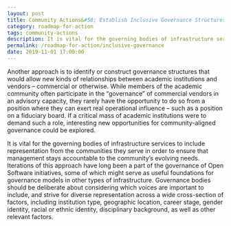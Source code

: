 ```yaml
---
layout: post
title: Community Actions&#58; Establish Inclusive Governance Structures
category: roadmap-for-action
tags: community-actions
description: It is vital for the governing bodies of infrastructure services to include representation from the communities they serve in order to ensure that management stays accountable to the community’s evolving needs.
permalink: /roadmap-for-action/inclusive-governance
date: 2019-11-01 17:00:00
---
```


Another approach is to identify or construct governance structures that would allow new kinds of relationships between academic institutions and vendors – commercial or otherwise. While members of the academic community often participate in the “governance” of commercial vendors in an advisory capacity, they rarely have the opportunity to do so from a position where they can exert real operational influence – such as a position on a fiduciary board. If a critical mass of academic institutions were to demand such a role, interesting new opportunities for community-aligned governance could be explored.

It is vital for the governing bodies of infrastructure services to include representation from the communities they serve in order to ensure that management stays accountable to the community’s evolving needs. Iterations of this approach have long been a part of the governance of Open Software initiatives, some of which might serve as useful foundations for governance models in other types of infrastructure. Governance bodies should be deliberate about considering which voices are important to include, and strive for diverse representation across a wide cross-section of factors, including institution type, geographic location, career stage, gender identity, racial or ethnic identity, disciplinary background, as well as other relevant factors.
